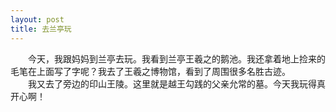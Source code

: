 ```yaml
---
layout: post
title: 去兰亭玩
---
```



　　今天，我跟妈妈到兰亭去玩。我看到兰亭王羲之的鹅池。我还拿着地上捡来的毛笔在上面写了字呢？我去了王羲之博物馆，看到了周围很多名胜古迹。  
　　我又去了旁边的印山王陵。这里就是越王勾践的父亲允常的墓。今天我玩得真开心啊！  
